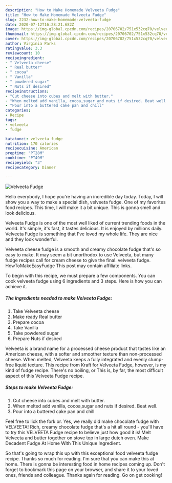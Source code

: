 ```yaml
---
description: "How to Make Homemade Velveeta Fudge"
title: "How to Make Homemade Velveeta Fudge"
slug: 2232-how-to-make-homemade-velveeta-fudge
date: 2020-07-12T16:28:21.682Z
image: https://img-global.cpcdn.com/recipes/20706702/751x532cq70/velveeta-fudge-recipe-main-photo.jpg
thumbnail: https://img-global.cpcdn.com/recipes/20706702/751x532cq70/velveeta-fudge-recipe-main-photo.jpg
cover: https://img-global.cpcdn.com/recipes/20706702/751x532cq70/velveeta-fudge-recipe-main-photo.jpg
author: Virginia Parks
ratingvalue: 3.3
reviewcount: 10
recipeingredient:
- " Velveeta cheese"
- " Real butter"
- " cocoa"
- " Vanilla"
- " powdered sugar"
- " Nuts if desired"
recipeinstructions:
- "Cut cheese into cubes and melt with butter."
- "When melted add vanilla, cocoa,sugar and nuts if desired. Beat well."
- "Pour into a buttered cake pan and chill"
categories:
- Recipe
tags:
- velveeta
- fudge

katakunci: velveeta fudge 
nutrition: 170 calories
recipecuisine: American
preptime: "PT28M"
cooktime: "PT49M"
recipeyield: "3"
recipecategory: Dinner

---
```



![Velveeta Fudge](https://img-global.cpcdn.com/recipes/20706702/751x532cq70/velveeta-fudge-recipe-main-photo.jpg)

Hello everybody, I hope you're having an incredible day today. Today, I will show you a way to make a special dish, velveeta fudge. One of my favorites food recipes. This time, I will make it a bit unique. This is gonna smell and look delicious.

Velveeta Fudge is one of the most well liked of current trending foods in the world. It's simple, it's fast, it tastes delicious. It is enjoyed by millions daily. Velveeta Fudge is something that I've loved my whole life. They are nice and they look wonderful.

Velveeta cheese fudge is a smooth and creamy chocolate fudge that&#39;s so easy to make. It may seem a bit unorthodox to use Velveeta, but many fudge recipes call for cream cheese to give the final. velveeta fudge. HowToMakeEasyFudge This post may contain affiliate links.


To begin with this recipe, we must prepare a few components. You can cook velveeta fudge using 6 ingredients and 3 steps. Here is how you can achieve it.

<!--inarticleads1-->

##### The ingredients needed to make Velveeta Fudge:

1. Take  Velveeta cheese
1. Make ready  Real butter
1. Prepare  cocoa
1. Take  Vanilla
1. Take  powdered sugar
1. Prepare  Nuts if desired


Velveeta is a brand name for a processed cheese product that tastes like an American cheese, with a softer and smoother texture than non-processed cheese. When melted, Velveeta keeps a fully integrated and evenly clump-free liquid texture. This recipe from Kraft for Velveeta Fudge, however, is my kind of fudge recipe. There&#39;s no boiling, or This is, by far, the most difficult aspect of this Velveeta Fudge recipe. 

<!--inarticleads2-->

##### Steps to make Velveeta Fudge:

1. Cut cheese into cubes and melt with butter.
1. When melted add vanilla, cocoa,sugar and nuts if desired. Beat well.
1. Pour into a buttered cake pan and chill


Feel free to lick the fork or. Yes, we really did make chocolate fudge with VELVEETA! Rich, creamy chocolate fudge that&#39;s a hit all round - you&#39;ll have to try this VELVEETA Fudge recipe to believe just how good it is! Melt Velveeta and butter together on stove top in large dutch oven. Make Decadent Fudge At Home With This Unique Ingredient. 

So that's going to wrap this up with this exceptional food velveeta fudge recipe. Thanks so much for reading. I'm sure that you can make this at home. There is gonna be interesting food in home recipes coming up. Don't forget to bookmark this page on your browser, and share it to your loved ones, friends and colleague. Thanks again for reading. Go on get cooking!
